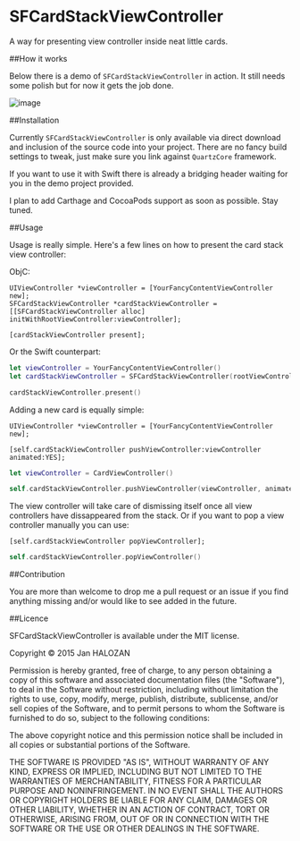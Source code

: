 # SFCardStackViewController
A way for presenting view controller inside neat little cards.  

##How it works

Below there is a demo of `SFCardStackViewController` in action. It still needs some polish but for now it gets the job done.

![image](http://i.imgur.com/hE6nD5s.gif)

##Installation

Currently `SFCardStackViewController` is only available via direct download and inclusion of the source code into your project. There are no fancy build settings to tweak, just make sure you link against `QuartzCore` framework.

If you want to use it with Swift there is already a bridging header waiting for you in the demo project provided.

I plan to add Carthage and CocoaPods support as soon as possible. Stay tuned.

##Usage

Usage is really simple. Here's a few lines on how to present the card stack view controller:

ObjC:

```objc
UIViewController *viewController = [YourFancyContentViewController new];
SFCardStackViewController *cardStackViewController = [[SFCardStackViewController alloc] initWithRootViewController:viewController];
    
[cardStackViewController present];
```

Or the Swift counterpart:

```swift
let viewController = YourFancyContentViewController()
let cardStackViewController = SFCardStackViewController(rootViewController: viewController)

cardStackViewController.present()
```

Adding a new card is equally simple:

```objc
UIViewController *viewController = [YourFancyContentViewController new];

[self.cardStackViewController pushViewController:viewController animated:YES];
```

```swift
let viewController = CardViewController()

self.cardStackViewController.pushViewController(viewController, animated: true)
```

The view controller will take care of dismissing itself once all view controllers have dissappeared from the stack. Or if you want to pop a view controller manually you can use:

```objc
[self.cardStackViewController popViewController];
```

```swift
self.cardStackViewController.popViewController()
```

##Contribution

You are more than welcome to drop me a pull request or an issue if you find anything missing and/or would like to see added in the future.

##Licence

SFCardStackViewController is available under the MIT license.

Copyright © 2015 Jan HALOZAN

Permission is hereby granted, free of charge, to any person obtaining a copy of this software and associated documentation files (the "Software"), to deal in the Software without restriction, including without limitation the rights to use, copy, modify, merge, publish, distribute, sublicense, and/or sell copies of the Software, and to permit persons to whom the Software is furnished to do so, subject to the following conditions:

The above copyright notice and this permission notice shall be included in all copies or substantial portions of the Software.

THE SOFTWARE IS PROVIDED "AS IS", WITHOUT WARRANTY OF ANY KIND, EXPRESS OR IMPLIED, INCLUDING BUT NOT LIMITED TO THE WARRANTIES OF MERCHANTABILITY, FITNESS FOR A PARTICULAR PURPOSE AND NONINFRINGEMENT. IN NO EVENT SHALL THE AUTHORS OR COPYRIGHT HOLDERS BE LIABLE FOR ANY CLAIM, DAMAGES OR OTHER LIABILITY, WHETHER IN AN ACTION OF CONTRACT, TORT OR OTHERWISE, ARISING FROM, OUT OF OR IN CONNECTION WITH THE SOFTWARE OR THE USE OR OTHER DEALINGS IN THE SOFTWARE.
